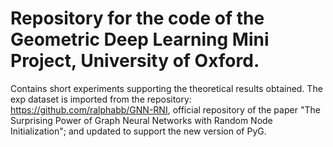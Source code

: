# Repository for the code of the Geometric Deep Learning Mini Project, University of Oxford.

Contains short experiments supporting the theoretical results obtained. The exp dataset is imported from the repository: https://github.com/ralphabb/GNN-RNI, official repository of the paper  "The Surprising Power of Graph Neural Networks with Random Node Initialization"; and updated to support the new version of PyG.
